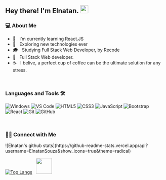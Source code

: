 <h2> Hey there! I'm Elnatan.
  <img src="https://github.com/souvikguria98/souvikguria98/blob/master/Hi.gif" width="25">
</h2>


<h3> 💻 About Me </h3>

- 🔭 &nbsp; I’m currently learning React.JS
- 🤔 &nbsp; Exploring new technologies ever
- 🎓 &nbsp; Studying Full Stack Web Developer, by Recode
- 💼 &nbsp; Full Stack Web developer.
- ☕ &nbsp; I belive, a perfect cup of coffee can be the ultimate solution for any stress.

<br />

<h3> Languages and Tools 🛠 </h3> 

![Windows](http://img.shields.io/badge/-Windows-0078D6?style=flat-square&logo=windows&logoColor=ffffff)
![VS Code](http://img.shields.io/badge/-VS%20Code-007ACC?style=flat-square&logo=visual-studio-code&logoColor=ffffff)
![HTML5](https://img.shields.io/badge/-HTML5-%23E44D27?style=flat-square&logo=html5&logoColor=ffffff)
![CSS3](https://img.shields.io/badge/-CSS3-%231572B6?style=flat-square&logo=css3)
![JavaScript](https://img.shields.io/badge/-JavaScript-%23F7DF1C?style=flat-square&logo=javascript&logoColor=000000&labelColor=%23F7DF1C&color=%23FFCE5A)
![Bootstrap](https://img.shields.io/badge/-Bootstrap-563D7C?style=flat-square&logo=Bootstrap)
![React](https://img.shields.io/badge/-React-61DAFB?style=flat-square&logo=react&logoColor=ffffff)
![Git](https://img.shields.io/badge/-Git-%23F05032?style=flat-square&logo=git&logoColor=%23ffffff)
![GitHub](https://img.shields.io/badge/-GitHub-181717?style=flat-square&logo=github)

<br/>

<h3> 🤝🏻 Connect with Me </h3>

  <p align="left">
  ![Elnatan's github stats](https://github-readme-stats.vercel.app/api?username=ElnatanSouza&show_icons=true&theme=radical)

[![Top Langs](https://github-readme-stats.vercel.app/api/top-langs/?username=ElnatanSouza&layout=compact&theme=radical)](https://github.com/ElnatanSouza/github-readme-stats)
    &nbsp; <a href="https://www.linkedin.com/in/elnatan-souza-5ba191193/" target="_blank" rel="noopener noreferrer"><img                src="https://img.icons8.com/plasticine/100/000000/linkedin.png" width="50" /></a>
  </p> 
